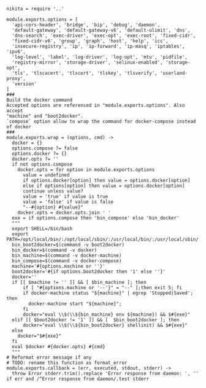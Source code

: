 
    nikita = require '..'

    module.exports.options = [
      'api-cors-header', 'bridge', 'bip', 'debug', 'daemon', 
      'default-gateway', 'default-gateway-v6', 'default-ulimit', 'dns', 
      'dns-search', 'exec-driver', 'exec-opt', 'exec-root', 'fixed-cidr', 
      'fixed-cidr-v6', 'group', 'graph', 'host', 'help', 'icc', 
      'insecure-registry', 'ip', 'ip-forward', 'ip-masq', 'iptables', 'ipv6', 
      'log-level', 'label', 'log-driver', 'log-opt', 'mtu', 'pidfile', 
      'registry-mirror', 'storage-driver', 'selinux-enabled', 'storage-opt', 
      'tls', 'tlscacert', 'tlscert', 'tlskey', 'tlsverify', 'userland-proxy', 
      'version'
    ]
    ###
    Build the docker command
    Accepted options are referenced in "module.exports.options". Also accept 
    "machine" and "boot2docker".
    `compose` option allow to wrap the command for docker-compose instead of docker
    ###
    module.exports.wrap = (options, cmd) ->
      docker = {}
      options.compose ?= false
      options.docker ?= {}
      docker.opts ?= ''
      if not options.compose
        docker.opts = for option in module.exports.options
          value = undefined
          if options.docker[option] then value = options.docker[option]
          else if options[option] then value = options.docker[option]
          continue unless value?
          value = 'true' if value is true
          value = 'false' if value is false
          "--#{option} #{value}"
        docker.opts = docker.opts.join ' '
      exe = if options.compose then 'bin_compose' else 'bin_docker'
      """
      export SHELL=/bin/bash
      export PATH=/opt/local/bin/:/opt/local/sbin/:/usr/local/bin/:/usr/local/sbin/:$PATH
      bin_boot2docker=$(command -v boot2docker)
      bin_docker=$(command -v docker)
      bin_machine=$(command -v docker-machine)
      bin_compose=$(command -v docker-compose)
      machine='#{options.machine or ''}'
      boot2docker='#{if options.boot2docker then '1' else ''}'
      docker=''
      if [[ $machine != '' ]] && [ $bin_machine ]; then
          if [ "#{options.machine or '--'}" = "--" ];then exit 5; fi
          if docker-machine status "${machine}" | egrep 'Stopped|Saved'; then
            docker-machine start "${machine}";
          fi
          docker="eval \\$(\\${bin_machine} env ${machine}) && $#{exe}"
      elif [[ $boot2docker != '1' ]] && [  $bin_boot2docker ]; then
          docker="eval \\$(\\${bin_boot2docker} shellinit) && $#{exe}"
      else
        docker="$#{exe}"
      fi
      eval $docker #{docker.opts} #{cmd}
      """
    # Reformat error message if any
    # TODO: rename this function as format_error
    module.exports.callback = (err, executed, stdout, stderr) ->
      throw Error stderr.trim().replace 'Error response from daemon: ', '' if err and /^Error response from daemon/.test stderr
